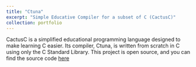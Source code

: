 ```yaml
---
title: "Ctuna"
excerpt: "Simple Educative Compiler for a subset of C (CactusC)"
collection: portfolio
---
```


CactusC is a simplified educational programming language designed to make learning C easier. Its compiler, Ctuna, is written from scratch in C using only the C Standard Library. This project is open source, and you can find the source code [here](https://github.com/Nicolas-Sarmiento/CactusC)